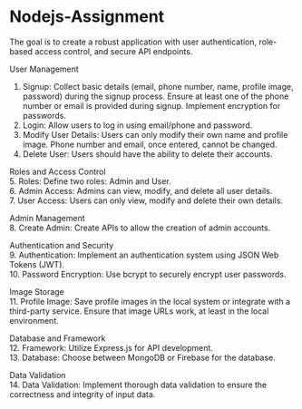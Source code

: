 # Nodejs-Assignment
The goal is to create a robust application with user authentication, role-based access control, and secure API endpoints.

User Management
1. Signup:
Collect basic details (email, phone number, name, profile image, password) during the signup process.
Ensure at least one of the phone number or email is provided during signup. Implement encryption for passwords.
2. Login:
Allow users to log in using email/phone and password.
3. Modify User Details:
Users can only modify their own name and profile image. Phone number and email, once entered, cannot be changed.
4. Delete User:
Users should have the ability to delete their accounts.

Roles and Access Control  
5. Roles:
Define two roles: Admin and User.  
6. Admin Access:
Admins can view, modify, and delete all user details.  
7. User Access:
Users can only view, modify and delete their own details.

Admin Management  
8. Create Admin:
Create APIs to allow the creation of admin accounts.

Authentication and Security  
9. Authentication:
Implement an authentication system using JSON Web Tokens (JWT).  
10. Password Encryption:
Use bcrypt to securely encrypt user passwords.

Image Storage  
11. Profile Image:
Save profile images in the local system or integrate with a third-party service.
Ensure that image URLs work, at least in the local environment.

Database and Framework  
12. Framework:
Utilize Express.js for API development.  
13. Database:
Choose between MongoDB or Firebase for the database.

Data Validation  
14. Data Validation: Implement thorough data validation to ensure the correctness and integrity of input data.
